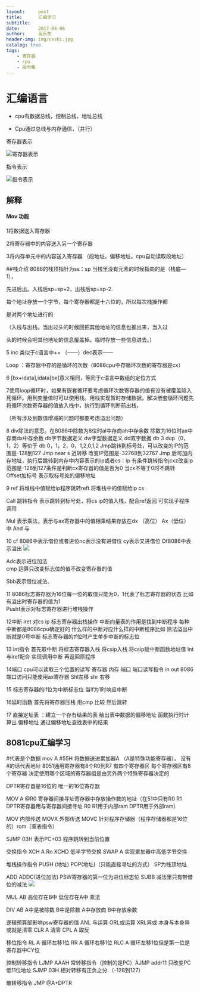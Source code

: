 ```yaml
---
layout:     post
title:      汇编学习
subtitle:   
date:       2017-04-06
author:     高庆东
header-img: img/ceshi.jpg
catalog: true
tags:
    - 寄存器
    - cpu
    - 指令集
---
```

# 汇编语言

- cpu有数据总线，控制总线，地址总线

- Cpu通过总线与内存通信，（并行）

寄存器表示

![寄存器表示](/img/寄存器表示.png)


指令表示

![指令表示](/img/指令表示.png)


## 解释
#### Mov 功能

1将数据送入寄存器 

2将寄存器中的内容送入另一个寄存器

3将内存单元中的内容送入寄存器 （段地址，偏移地址，cpu自动读取段地址）

##栈介绍
  8086的栈顶指针为ss：sp  当栈里没有元素的时候指向的是（栈底—1），

   先进后出。入栈后sp=sp+2，出栈后sp=sp-2.

   每个地址存放一个字节，每个寄存器都是十六位的，所以每次栈操作都

是对两个地址进行的

   （入栈与出栈。当出过头的时候回把其他地址的信息也推出来，当入过

头的时候会吧其他地址的信息覆盖掉。临时存放一些信息进去。）


5 inc 类似于c语言中++ （——）dec表示——

  Loop ：寄存器中存的是循环的次数（8086cpu中存循环次数的寄存器是cx）

6 [bx+idata],idata[bx]意义相同，等同于c语言中数组的定位方式

7使用loop循环时，如果有嵌套循环要考虑循环次数寄存器的值有没有被覆盖陷入死循环。用到变量值时可以使用栈。用栈实现暂时存储数据，解决嵌套循环问题先将循环次数寄存器的值放入栈中，执行到循环判断前出栈，

（所有涉及到数值增减的问题时都要考虑溢出问题）

8 div除法的意思。在8086中除数为8位时al中存商ah中存余数 除数为16位时ax中存商dx中存余数
   db字节数据定义 dw字型数据定义 dd双字数据
 db  3  dup（0，1，2）等价于 db 0，1，2，0，1,2,0,1,2
  Jmp跳转到标号处，可以改变的IP的范围是-128到127
  Jmp near s 近转移 改变IP范围是-32768到32767
 Jmp 后可加内存地址，执行后跳转到内存中内容表示的ip或者cs：ip
有条件跳转指令jcxz改变ip范围是-128到127条件是判断cx寄存器的值是否为0
                  当cx不等于0时不跳转	
   Offset加标号 表示取标号处的偏移地址

9 ref 将堆栈中值赋给ip程序跳转reft 将堆栈中的值赋给ip cs

Call 跳转指令 表示跳转到标号处，将cs ip的值入栈，配合ref返回
可实现子程序调用

Mul 表示乘法，表示与ax寄存器中的值相乘结果存放在dx （高位）
Ax（低位）中
And 与

10 cf 8086中表示借位或者进位nc表示没有进借位 cy表示又进借位
   Of8086中表示溢出
![](/img/10.png)

Adc表示进位加法    
  cmp 运算只改变标志位的值不改变寄存器的值

Sbb表示借位减法、

11 8086标志寄存器为16位每一位的取值只能为0，1代表了标志寄存器的状态
   比如有溢出时寄存器的值为1  
    Pushf表示对标志寄存器进行堆栈操作

12中断 iret 对cs ip 标志寄存器出栈操作   中断向量表的作用是找到中断程序
   每种中断都是8086cpu确定好的 什么样的中断对应什么样的中断程序比如
   除法溢出中断就是0号中断
   标志寄存器的tf位时产生单步中断的标志位

13 int指令 首先取中断 将标志寄存器入栈 将csip入栈 将csip赋中断函数地址值
   Int与iref配合 实现调用中断 再返回原程序


14端口 cpu可以读取三个位置的读写 寄存器 内存 端口 端口读写指令  in out
  8086端口访问只能使用ax寄存器
   Shl左移 shr 右移 
 
15 标志寄存器的if位为中断标志位 当if为1时响应中断 

16延时函数  首先将寄存器压栈  用cmp 比较 然后跳转

17 直接定址表 ：建立一个存有结果的表 给出表中数据的偏移地址 函数执行时计算出
   偏移地址 通过偏移地址查找表中的结果



## 8081cpu汇编学习
#代表是个数据  mov A  #55H 将数据送进累加器A （A是特殊功能寄存器）。
没有#的话代表地址
8051通用寄存器有8个R0到R7 有四个寄存器区 每个寄存器区有8个寄存器
       决定使用哪个区域的寄存器组是由另外两个特殊寄存器决定的

DPTR寄存器是16位的 唯一的16位寄存器

MOV A @R0 寄存器间接寻址寄存器中存放操作数的地址（在51中只有R0 R1 DPTR寄存器用与寄存器间接寻址 R0 R1用于内部ram DPTR用于外部ram）

   MOV 内部传送
  MOVX 外部传送
  MOVC 针对程序存储器（程序存储器都是16位的）rom（查表指令）

SJMP 03H 表示PC+03 程序跳转到当前位置

交换指令 XCH A Rn    XCHD 低半字节交换
         SWAP A 实现累加器中高低字节交换


堆栈操作指令 PUSH (地址) POP(地址)（只能直接寻址的方式）
SP为栈顶地址

ADD   ADDC(进位加法)     PSW寄存器的第一位为进位标志位
SUBB 减法里只有带借位的减法
![](/img/12.png)

MUL AB  高位存在B中 低位存在A中 乘法

DIV AB   A中是被除数 B中是除数    A中存放商 B中存放余数

逻辑预算部影响psw寄存器的值    ANL 与运算    ORL或运算 XRL异或
本身与本身异或就是清零
CLR A 清零  CPL A 取反

移位指令 RL A 循环左移1位  RR A 循环右移1位
         RLC A 循环左移1位但是第一位是寄存器中CY位

控制转移指令 LJMP AAAH 常转移指令（控制的是PC）AJMP addr11 只改变PC低11位地址
             SJMP 03H 相对转移有正负之分 （-128到127）

散转移指令
       JMP @A+DPTR 
